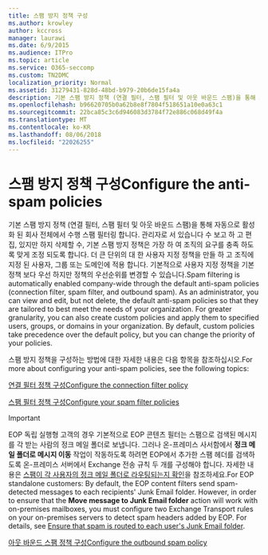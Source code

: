 ```yaml
---
title: 스팸 방지 정책 구성
ms.author: krowley
author: kccross
manager: laurawi
ms.date: 6/9/2015
ms.audience: ITPro
ms.topic: article
ms.service: O365-seccomp
ms.custom: TN2DMC
localization_priority: Normal
ms.assetid: 31279431-828d-48bd-b979-20b6de15fa4a
description: 기본 스팸 방지 정책 (연결 필터, 스팸 필터 및 아웃 바운드 스팸)을 통해 자동으로 활성화 된 회사 전체에서 수행 스팸 필터링 합니다. 관리자로 서 있습니다 수 보고 하 고 편집, 있지만 하지 삭제할 수, 기본 스팸 방지 정책은 가장 하 여 조직의 요구를 충족 하도록 맞게 조정 되도록 합니다. 더 큰 단위의 대 한 사용자 지정 정책을 만들 하 고 조직에 지정 된 사용자, 그룹 또는 도메인에 적용 합니다. 기본적으로 사용자 지정 정책을 기본 정책 보다 우선 하지만 정책의 우선순위를 변경할 수 있습니다.
ms.openlocfilehash: b96620705b0a62b8e8f7804f518651a10e0a63c1
ms.sourcegitcommit: 22bca85c3c6d946083d3784f72e886c068d49f4a
ms.translationtype: MT
ms.contentlocale: ko-KR
ms.lasthandoff: 08/06/2018
ms.locfileid: "22026255"
---
```

# <a name="configure-the-anti-spam-policies"></a><span data-ttu-id="4050a-106">스팸 방지 정책 구성</span><span class="sxs-lookup"><span data-stu-id="4050a-106">Configure the anti-spam policies</span></span>

<span data-ttu-id="4050a-p102">기본 스팸 방지 정책 (연결 필터, 스팸 필터 및 아웃 바운드 스팸)을 통해 자동으로 활성화 된 회사 전체에서 수행 스팸 필터링 합니다. 관리자로 서 있습니다 수 보고 하 고 편집, 있지만 하지 삭제할 수, 기본 스팸 방지 정책은 가장 하 여 조직의 요구를 충족 하도록 맞게 조정 되도록 합니다. 더 큰 단위의 대 한 사용자 지정 정책을 만들 하 고 조직에 지정 된 사용자, 그룹 또는 도메인에 적용 합니다. 기본적으로 사용자 지정 정책을 기본 정책 보다 우선 하지만 정책의 우선순위를 변경할 수 있습니다.</span><span class="sxs-lookup"><span data-stu-id="4050a-p102">Spam filtering is automatically enabled company-wide through the default anti-spam policies (connection filter, spam filter, and outbound spam). As an administrator, you can view and edit, but not delete, the default anti-spam policies so that they are tailored to best meet the needs of your organization. For greater granularity, you can also create custom policies and apply them to specified users, groups, or domains in your organization. By default, custom policies take precedence over the default policy, but you can change the priority of your policies.</span></span> 
  
<span data-ttu-id="4050a-111">스팸 방지 정책을 구성하는 방법에 대한 자세한 내용은 다음 항목을 참조하십시오.</span><span class="sxs-lookup"><span data-stu-id="4050a-111">For more about configuring your anti-spam policies, see the following topics:</span></span>
  
[<span data-ttu-id="4050a-112">연결 필터 정책 구성</span><span class="sxs-lookup"><span data-stu-id="4050a-112">Configure the connection filter policy</span></span>](configure-the-connection-filter-policy.md)
  
[<span data-ttu-id="4050a-113">스팸 필터 정책 구성</span><span class="sxs-lookup"><span data-stu-id="4050a-113">Configure your spam filter policies</span></span>](configure-your-spam-filter-policies.md)
  
> [!IMPORTANT]
> <span data-ttu-id="4050a-p103">EOP 독립 실행형 고객의 경우 기본적으로 EOP 콘텐츠 필터는 스팸으로 검색된 메시지를 각 받는 사람의 정크 메일 폴더로 보냅니다. 그러나 온-프레미스 사서함에서 **정크 메일 폴더로 메시지 이동** 작업이 작동하도록 하려면 EOP에서 추가한 스팸 헤더를 검색하도록 온-프레미스 서버에서 Exchange 전송 규칙 두 개를 구성해야 합니다. 자세한 내용은 [스팸이 각 사용자의 정크 메일 폴더로 라우팅되는지 확인](ensure-that-spam-is-routed-to-each-user-s-junk-email-folder.md)을 참조하세요.</span><span class="sxs-lookup"><span data-stu-id="4050a-p103">For EOP standalone customers: By default, the EOP content filters send spam-detected messages to each recipients' Junk Email folder. However, in order to ensure that the **Move message to Junk Email folder** action will work with on-premises mailboxes, you must configure two Exchange Transport rules on your on-premises servers to detect spam headers added by EOP. For details, see [Ensure that spam is routed to each user's Junk Email folder](ensure-that-spam-is-routed-to-each-user-s-junk-email-folder.md).</span></span> 
  
[<span data-ttu-id="4050a-117">아웃 바운드 스팸 정책 구성</span><span class="sxs-lookup"><span data-stu-id="4050a-117">Configure the outbound spam policy</span></span>](configure-the-outbound-spam-policy.md)
  

